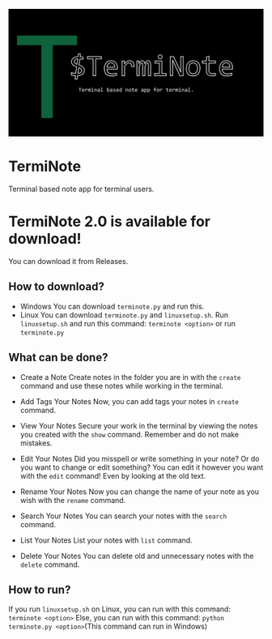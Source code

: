 ![TermiNote](./docs/terminote.png)
# TermiNote 
Terminal based note app for terminal users.

# TermiNote 2.0 is available for download!

You can download it from Releases.

## How to download?

- Windows
  You can download ``terminote.py`` and run this.
- Linux
  You can download ``terminote.py`` and ``linuxsetup.sh``. Run ``linuxsetup.sh`` and run this command: ``terminote <option>`` or run ``terminote.py``

## What can be done?

- Create a Note
 Create notes in the folder you are in with the ``create`` command and use these notes while working in the terminal.

- Add Tags Your Notes
 Now, you can add tags your notes in ``create`` command.

- View Your Notes
 Secure your work in the terminal by viewing the notes you created with the ``show`` command. Remember and do not make mistakes.

- Edit Your Notes
 Did you misspell or write something in your note? Or do you want to change or edit something? You can edit it however you want 
 with the ``edit`` command! Even by looking at the old text.

- Rename Your Notes
 Now you can change the name of your note as you wish with the ``rename`` command.

- Search Your Notes
  You can search your notes with the ``search`` command.

- List Your Notes
  List your notes with ``list`` command.

- Delete Your Notes
 You can delete old and unnecessary notes with the ``delete`` command.


## How to run?
If you run ``linuxsetup.sh`` on Linux, you can run with this command: ``terminote <option>``
Else, you can run  with this command:  ``python terminote.py <option>``(This command can run in Windows)
